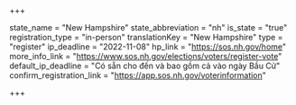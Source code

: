 +++

state_name = "New Hampshire"
state_abbreviation = "nh"
is_state = "true"
registration_type = "in-person"
translationKey = "New Hampshire"
type = "register"
ip_deadline = "2022-11-08"
hp_link = "https://sos.nh.gov/home"
more_info_link = "https://www.sos.nh.gov/elections/voters/register-vote"
default_ip_deadline = "Có sẵn cho đến và bao gồm cả vào ngày Bầu Cử"
confirm_registration_link = "https://app.sos.nh.gov/voterinformation"

+++